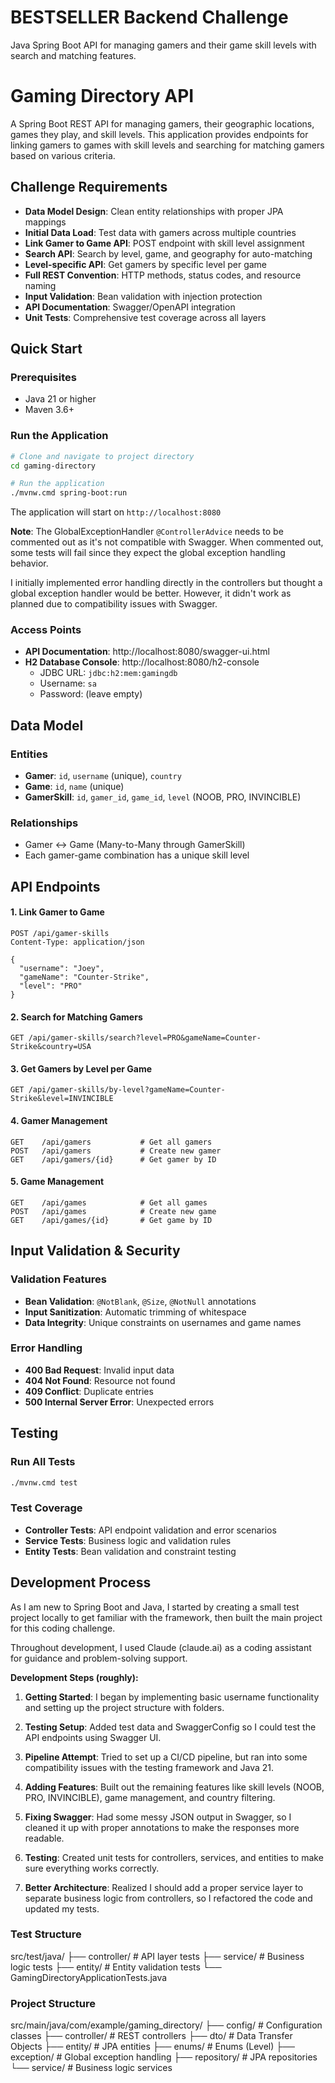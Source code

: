 # BESTSELLER Backend Challenge
Java Spring Boot API for managing gamers and their game skill levels with search and matching features.

# Gaming Directory API

A Spring Boot REST API for managing gamers, their geographic locations, games they play, and skill levels. This application provides endpoints for linking gamers to games with skill levels and searching for matching gamers based on various criteria.

## Challenge Requirements

- **Data Model Design**: Clean entity relationships with proper JPA mappings  
- **Initial Data Load**: Test data with gamers across multiple countries  
- **Link Gamer to Game API**: POST endpoint with skill level assignment  
- **Search API**: Search by level, game, and geography for auto-matching  
- **Level-specific API**: Get gamers by specific level per game  
- **Full REST Convention**: HTTP methods, status codes, and resource naming  
- **Input Validation**: Bean validation with injection protection  
- **API Documentation**: Swagger/OpenAPI integration  
- **Unit Tests**: Comprehensive test coverage across all layers  

## Quick Start

### Prerequisites
- Java 21 or higher
- Maven 3.6+

### Run the Application
```bash
# Clone and navigate to project directory
cd gaming-directory

# Run the application
./mvnw.cmd spring-boot:run
```

The application will start on `http://localhost:8080`

**Note**: The GlobalExceptionHandler `@ControllerAdvice` needs to be commented out as it's not compatible with Swagger. When commented out, some tests will fail since they expect the global exception handling behavior.

I initially implemented error handling directly in the controllers but thought a global exception handler would be better. However, it didn't work as planned due to compatibility issues with Swagger.

### Access Points
- **API Documentation**: http://localhost:8080/swagger-ui.html
- **H2 Database Console**: http://localhost:8080/h2-console
  - JDBC URL: `jdbc:h2:mem:gamingdb`
  - Username: `sa`
  - Password: (leave empty)

## Data Model

### Entities
- **Gamer**: `id`, `username` (unique), `country`
- **Game**: `id`, `name` (unique)  
- **GamerSkill**: `id`, `gamer_id`, `game_id`, `level` (NOOB, PRO, INVINCIBLE)

### Relationships
- Gamer ↔ Game (Many-to-Many through GamerSkill)
- Each gamer-game combination has a unique skill level

## API Endpoints

#### 1. Link Gamer to Game
```http
POST /api/gamer-skills
Content-Type: application/json

{
  "username": "Joey",
  "gameName": "Counter-Strike",
  "level": "PRO"
}
```

#### 2. Search for Matching Gamers
```http
GET /api/gamer-skills/search?level=PRO&gameName=Counter-Strike&country=USA
```

#### 3. Get Gamers by Level per Game
```http
GET /api/gamer-skills/by-level?gameName=Counter-Strike&level=INVINCIBLE
```

#### 4. Gamer Management
```http
GET    /api/gamers           # Get all gamers
POST   /api/gamers           # Create new gamer
GET    /api/gamers/{id}      # Get gamer by ID
```

#### 5. Game Management
```http
GET    /api/games            # Get all games
POST   /api/games            # Create new game  
GET    /api/games/{id}       # Get game by ID
```

## Input Validation & Security

### Validation Features
- **Bean Validation**: `@NotBlank`, `@Size`, `@NotNull` annotations
- **Input Sanitization**: Automatic trimming of whitespace
- **Data Integrity**: Unique constraints on usernames and game names

### Error Handling
- **400 Bad Request**: Invalid input data
- **404 Not Found**: Resource not found
- **409 Conflict**: Duplicate entries
- **500 Internal Server Error**: Unexpected errors

## Testing

### Run All Tests
```bash
./mvnw.cmd test
```

### Test Coverage
- **Controller Tests**: API endpoint validation and error scenarios
- **Service Tests**: Business logic and validation rules  
- **Entity Tests**: Bean validation and constraint testing


## Development Process

As I am new to Spring Boot and Java, I started by creating a small test project locally to get familiar with the framework, then built the main project for this coding challenge.

Throughout development, I used Claude (claude.ai) as a coding assistant for guidance and problem-solving support.

**Development Steps (roughly):**

1. **Getting Started**: I began by implementing basic username functionality and setting up the project structure with folders.

2. **Testing Setup**: Added test data and SwaggerConfig so I could test the API endpoints using Swagger UI.

3. **Pipeline Attempt**: Tried to set up a CI/CD pipeline, but ran into some compatibility issues with the testing framework and Java 21.

4. **Adding Features**: Built out the remaining features like skill levels (NOOB, PRO, INVINCIBLE), game management, and country filtering.

5. **Fixing Swagger**: Had some messy JSON output in Swagger, so I cleaned it up with proper annotations to make the responses more readable.

6. **Testing**: Created unit tests for controllers, services, and entities to make sure everything works correctly.

7. **Better Architecture**: Realized I should add a proper service layer to separate business logic from controllers, so I refactored the code and updated my tests.


### Test Structure

src/test/java/
├── controller/          # API layer tests
├── service/            # Business logic tests
├── entity/             # Entity validation tests
└── GamingDirectoryApplicationTests.java

### Project Structure

src/main/java/com/example/gaming_directory/
├── config/             # Configuration classes
├── controller/         # REST controllers
├── dto/               # Data Transfer Objects
├── entity/            # JPA entities
├── enums/             # Enums (Level)
├── exception/         # Global exception handling
├── repository/        # JPA repositories
└── service/           # Business logic services
